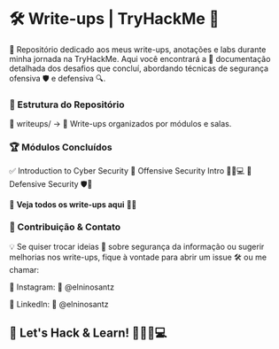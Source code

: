 # 🛠️ Write-ups | TryHackMe 🚀
📌 Repositório dedicado aos meus write-ups, anotações e labs durante minha jornada na TryHackMe. Aqui você encontrará a 📜 documentação detalhada dos desafios que concluí, abordando técnicas de segurança ofensiva 🛡️ e defensiva 🔍.

### 📂 Estrutura do Repositório
📁 writeups/ → 📄 Write-ups organizados por módulos e salas.

### 🏆 Módulos Concluídos
✅ Introduction to Cyber Security
🔹 Offensive Security Intro 🕵️‍♂️💻
🔹 Defensive Security 🛡️🔐

📌 **Veja todos os write-ups aqui** 📖✨

### 📢 Contribuição & Contato
💡 Se quiser trocar ideias 💬 sobre segurança da informação ou sugerir melhorias nos write-ups, fique à vontade para abrir um issue 🛠️ ou me chamar:

📧 Instagram: 📸 @elninosantz

🔗 LinkedIn: 💼 @elninosantz

## 🚀 Let's Hack & Learn! 🏴‍☠️🔎💻
